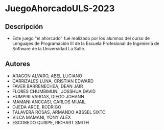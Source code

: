 # JuegoAhorcadoULS-2023

## Descripción
- Este juego "el ahorcado" fué realizado por los alumnos del curso de Lenguajes de Programación III de la Escuela Profesional de Ingeniería de Software de la Universidad La Salle.

## Autores
- ARAGON ALVARO, ABEL LUCIANO
- CARRIZALES LUNA, CRISTIAN EDWARD
- FAVER BARRENECHEA, DEAN JAIR
- FLORES CHUMBIMUNI, JOSSHUA DAVID
- HUMPIRI VARGAS, DIEGO JOHANN
- MAMANI ANCCASI, CARLOS MIJAIL
- OJEDA ARCE, RODRIGO
- TALAVERA ROSAS, ARMANDO ABSSEL SIXTO
- VILCA MAMANI, YONY ALEX
- ESCOBEDO QUISPE, RICHART SMITH
